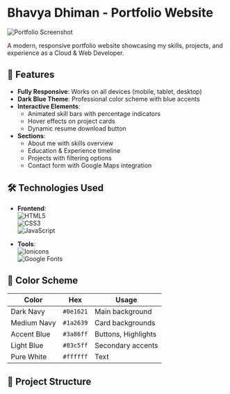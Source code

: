 # Bhavya Dhiman - Portfolio Website

![Portfolio Screenshot](./assets/images/portfolio-screenshot.png)

A modern, responsive portfolio website showcasing my skills, projects, and experience as a Cloud & Web Developer.

## 🚀 Features

- **Fully Responsive**: Works on all devices (mobile, tablet, desktop)
- **Dark Blue Theme**: Professional color scheme with blue accents
- **Interactive Elements**:
  - Animated skill bars with percentage indicators
  - Hover effects on project cards
  - Dynamic resume download button
- **Sections**:
  - About me with skills overview
  - Education & Experience timeline
  - Projects with filtering options
  - Contact form with Google Maps integration

## 🛠 Technologies Used

- **Frontend**:  
  ![HTML5](https://img.shields.io/badge/-HTML5-E34F26?logo=html5&logoColor=white)  
  ![CSS3](https://img.shields.io/badge/-CSS3-1572B6?logo=css3&logoColor=white)  
  ![JavaScript](https://img.shields.io/badge/-JavaScript-F7DF1E?logo=javascript&logoColor=black)
  
- **Tools**:  
  ![Ionicons](https://img.shields.io/badge/-Ionicons-3880FF?logo=ionic&logoColor=white)  
  ![Google Fonts](https://img.shields.io/badge/-Google_Fonts-4285F4?logo=google-fonts&logoColor=white)

## 🎨 Color Scheme

| Color             | Hex       | Usage                |
|-------------------|-----------|----------------------|
| Dark Navy         | `#0e1621` | Main background      |
| Medium Navy       | `#1a2639` | Card backgrounds     |
| Accent Blue       | `#3a86ff` | Buttons, Highlights  |
| Light Blue        | `#83c5ff` | Secondary accents    |
| Pure White        | `#ffffff` | Text                 |

## 📂 Project Structure

 
